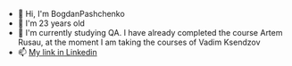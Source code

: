 - 👋 Hi, I'm BogdanPashchenko
- 👀 I'm 23 years old
- 🌱 I'm currently studying QA. I have already completed the course Artem Rusau, at the moment I am taking the courses of Vadim Ksendzov
- 📫 [My link in Linkedin](https://www.linkedin.com/in/bogdan-paschenko-a15a2a22a/)

<!---
BogdanPashchenko/BogdanPashchenko is a ✨ special ✨ repository because its `README.md` (this file) appears on your GitHub profile.
You can click the Preview link to take a look at your changes.
--->
